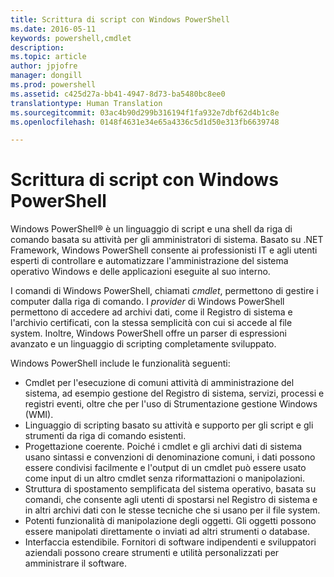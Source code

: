 ```yaml
---
title: Scrittura di script con Windows PowerShell
ms.date: 2016-05-11
keywords: powershell,cmdlet
description: 
ms.topic: article
author: jpjofre
manager: dongill
ms.prod: powershell
ms.assetid: c425d27a-bb41-4947-8d73-ba5480bc8ee0
translationtype: Human Translation
ms.sourcegitcommit: 03ac4b90d299b316194f1fa932e7dbf62d4b1c8e
ms.openlocfilehash: 0148f4631e34e65a4336c5d1d50e313fb6639748

---
```


# Scrittura di script con Windows PowerShell

Windows PowerShell® è un linguaggio di script e una shell da riga di comando basata su attività per gli amministratori di sistema. Basato su .NET Framework, Windows PowerShell consente ai professionisti IT e agli utenti esperti di controllare e automatizzare l'amministrazione del sistema operativo Windows e delle applicazioni eseguite al suo interno.

I comandi di Windows PowerShell, chiamati *cmdlet*, permettono di gestire i computer dalla riga di comando. I *provider* di Windows PowerShell permettono di accedere ad archivi dati, come il Registro di sistema e l'archivio certificati, con la stessa semplicità con cui si accede al file system. Inoltre, Windows PowerShell offre un parser di espressioni avanzato e un linguaggio di scripting completamente sviluppato.

Windows PowerShell include le funzionalità seguenti:

-   Cmdlet per l'esecuzione di comuni attività di amministrazione del sistema, ad esempio gestione del Registro di sistema, servizi, processi e registri eventi, oltre che per l'uso di Strumentazione gestione Windows (WMI).
-   Linguaggio di scripting basato su attività e supporto per gli script e gli strumenti da riga di comando esistenti.
-   Progettazione coerente. Poiché i cmdlet e gli archivi dati di sistema usano sintassi e convenzioni di denominazione comuni, i dati possono essere condivisi facilmente e l'output di un cmdlet può essere usato come input di un altro cmdlet senza riformattazioni o manipolazioni.
-   Struttura di spostamento semplificata del sistema operativo, basata su comandi, che consente agli utenti di spostarsi nel Registro di sistema e in altri archivi dati con le stesse tecniche che si usano per il file system.
-   Potenti funzionalità di manipolazione degli oggetti. Gli oggetti possono essere manipolati direttamente o inviati ad altri strumenti o database.
-   Interfaccia estendibile. Fornitori di software indipendenti e sviluppatori aziendali possono creare strumenti e utilità personalizzati per amministrare il software.




<!--HONumber=Jun16_HO4-->


